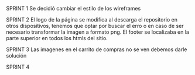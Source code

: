 SPRINT 1
Se decidió cambiar el estilo de los wireframes

SPRINT 2
El logo de la página se modifica al descarga el repositorio en otros dispositivos, tenemos que optar por buscar el erro o en caso de ser necesario transformar la imagen a formato png.
El footer se localizaba en la parte superior en todos los htmls del sitio.

SPRINT 3
Las imagenes en el carrito de compras no se ven debemos darle solución

SPRINT 4
